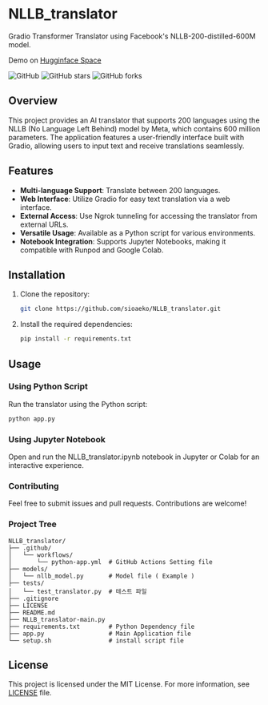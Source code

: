# NLLB_translator 

Gradio Transformer Translator using Facebook's NLLB-200-distilled-600M model.

Demo on [Hugginface Space](https://huggingface.co/spaces/Asanari/Linguify)

![GitHub](https://img.shields.io/github/license/sioaeko/NLLB_translator)
![GitHub stars](https://img.shields.io/github/stars/sioaeko/NLLB_translator)
![GitHub forks](https://img.shields.io/github/forks/sioaeko/NLLB_translator)

## Overview

This project provides an AI translator that supports 200 languages using the NLLB (No Language Left Behind) model by Meta, which contains 600 million parameters. The application features a user-friendly interface built with Gradio, allowing users to input text and receive translations seamlessly.

## Features

- **Multi-language Support**: Translate between 200 languages.
- **Web Interface**: Utilize Gradio for easy text translation via a web interface.
- **External Access**: Use Ngrok tunneling for accessing the translator from external URLs.
- **Versatile Usage**: Available as a Python script for various environments.
- **Notebook Integration**: Supports Jupyter Notebooks, making it compatible with Runpod and Google Colab.

## Installation

1. Clone the repository:
   ```bash
   git clone https://github.com/sioaeko/NLLB_translator.git

2. Install the required dependencies:
   ```bash
   pip install -r requirements.txt
   ```
## Usage

### Using Python Script

Run the translator using the Python script:

```bash
python app.py
```

### Using Jupyter Notebook

Open and run the NLLB_translator.ipynb notebook in Jupyter or Colab for an interactive experience.

### Contributing

Feel free to submit issues and pull requests. Contributions are welcome!


### Project Tree

```text
NLLB_translator/
├── .github/
│   └── workflows/
│       └── python-app.yml  # GitHub Actions Setting file
├── models/
│   └── nllb_model.py       # Model file ( Example )
├── tests/
│   └── test_translator.py  # 테스트 파일
├── .gitignore
├── LICENSE
├── README.md
├── NLLB_translator-main.py
├── requirements.txt        # Python Dependency file
├── app.py                  # Main Application file
└── setup.sh                # install script file
```

## License

This project is licensed under the MIT License. For more information, see [LICENSE](https://github.com/sioaeko/NLLB_translator/blob/main/LICENSE) file.

